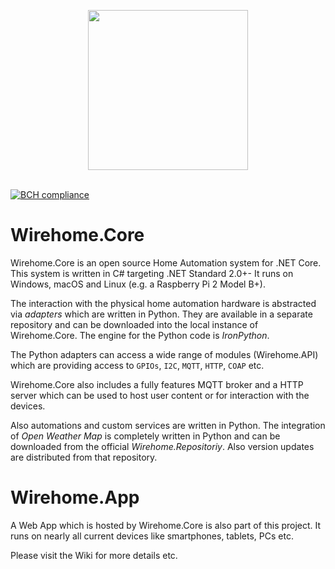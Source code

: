 <p align="center">
<img src="https://github.com/chkr1011/Wirehome.Core/blob/master/docs/images/gitHubLogo.png?raw=true" width="256">
<br/>
<br/>
</p>

[![BCH compliance](https://bettercodehub.com/edge/badge/chkr1011/MQTTnet?branch=master)](https://bettercodehub.com/)

# Wirehome.Core
Wirehome.Core is an open source Home Automation system for .NET Core. This system is written in C# targeting .NET Standard 2.0+- It runs on Windows, macOS and Linux (e.g. a Raspberry Pi 2 Model B+). 

The interaction with the physical home automation hardware is abstracted via _adapters_ which are written in Python. They are available in a separate repository and can be downloaded into the local instance of Wirehome.Core. The engine for the Python code is _IronPython_.

The Python adapters can access a wide range of modules (Wirehome.API) which are providing access to `GPIOs`, `I2C`, `MQTT`, `HTTP`, `COAP` etc.

Wirehome.Core also includes a fully features MQTT broker and a HTTP server which can be used to host user content or for interaction with the devices.

Also automations and custom services are written in Python. The integration of _Open Weather Map_ is completely written in Python and can be downloaded from the official _Wirehome.Repositoriy_. Also version updates are distributed from that repository.

# Wirehome.App
A Web App which is hosted by Wirehome.Core is also part of this project. It runs on nearly all current devices like smartphones, tablets, PCs etc.



Please visit the Wiki for more details etc.
